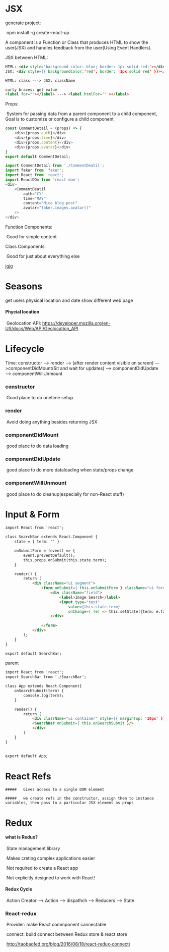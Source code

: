 # JSX



generate project: 

​	npm install -g create-react-up



A component is a Function or Class that produces HTML to show the user(JSX) and handles feedback from the user(Using Event Handlers).



JSX between HTML: 

```html
HTML: <div style="background-color: blue; border: 1px solid red;"></div>
JSX: <div style={{ backgroundColor:'red', border: '1px solid red' }}></div>	

HTML: class ---> JSX: className

curly braces: get value
<label for=""></label> ---> <label htmlFor="" ></label>
```





Props:

​	System for passing data from a parent component to a child component, Goal is to customize or configure a child component

```js
const CommentDetail = (props) => {
    <div>{props.auth}</div>
    <div>{props.time}</div>
    <div>{props.content}</div>
    <div>{props.avatar}</div>
}
export default CommentDetail;
```

```js
import CommentDetail from './CommentDeatil';
import faker from 'faker';
import React from 'react';
import ReactDOm from 'react-dom';
<div>
	<CommentDeatil
		auth="CY" 
		time="MAY"
		content="Nice blog post"
		avatar="faker.images.avatar()"
	/>    
</div>
```



Function Components: 

​	Good for simple content



Class Components:

​	Good for just about everything else

jgjg

# Seasons 

get users physical location and date show different web page

####  Phycial location

​	Geolocation API: <https://developer.mozilla.org/en-US/docs/Web/API/Geolocation_API>





#  Lifecycle

Time:   constructor —> render —>  (after render content visible on screen) —>componentDidMount(Sit and wait for updates) —> componentDidUpdate —> componentWillUnmount



###  constructor

​	Good place to do onetime setup

###  render	

​	Avoid doing anything besides returning JSX

###  componentDidMount

​	good place to do data loading 

###  componentDidUpdate

​	good place to do more dataloading when state/props change

###  componentWillUnmount

​	good place to do cleanup(especially for non-React stuff)





#  Input & Form

```HTML
import React from 'react';

class SearchBar extends React.Component {
    state = { term: '' }

    onSubmitForm = (event) => {
        event.preventDefault();
        this.props.onSubmit(this.state.term);
    }

    render() {
        return (
            <div className="ui segment">
                <form onSubmit={ this.onSubmitForm } className="ui form">
                    <div className="field">
                        <label>Image Search</label>
                        <input type="text" 
                            value={this.state.term}
                            onChange={ (e) => this.setState({term: e.target.value })} />
                    </div>
                    
                </form>
            </div>
        );
    }
}

export default SearchBar;

```



parent

```HTML REACT
import React from 'react';
import SearchBar from './SearchBar';

class App extends React.Component{
    onSearchSubmit(term) {
        console.log(term);
    }

    render() {
        return (
            <div className="ui container" style={{ marginTop: '10px' }}>
            <SearchBar onSubmit={ this.onSearchSubmit }/>
            </div>
        )
    }
} 
    

export default App;


```



#  React Refs

	#####  	Gives access to a single DOM element

	#####  	we create refs in the constructor, assign them to instance variables, then pass to a particular JSX element as props





#  Redux

####  	what is Redux?

​		State management library

​		Makes creting complex applications easier

​		Not required to create a React app

​		Not explicitly designed to work with React!

####  	Redux Cycle

​		Action Creator  —> Action  —> dispathch —> Reducers —> State



###  	React-redux

​			Provider: make React commponent cannectable

​			connect: build connect between Redux store & react store

​			<http://taobaofed.org/blog/2016/08/18/react-redux-connect/>

​	





​	